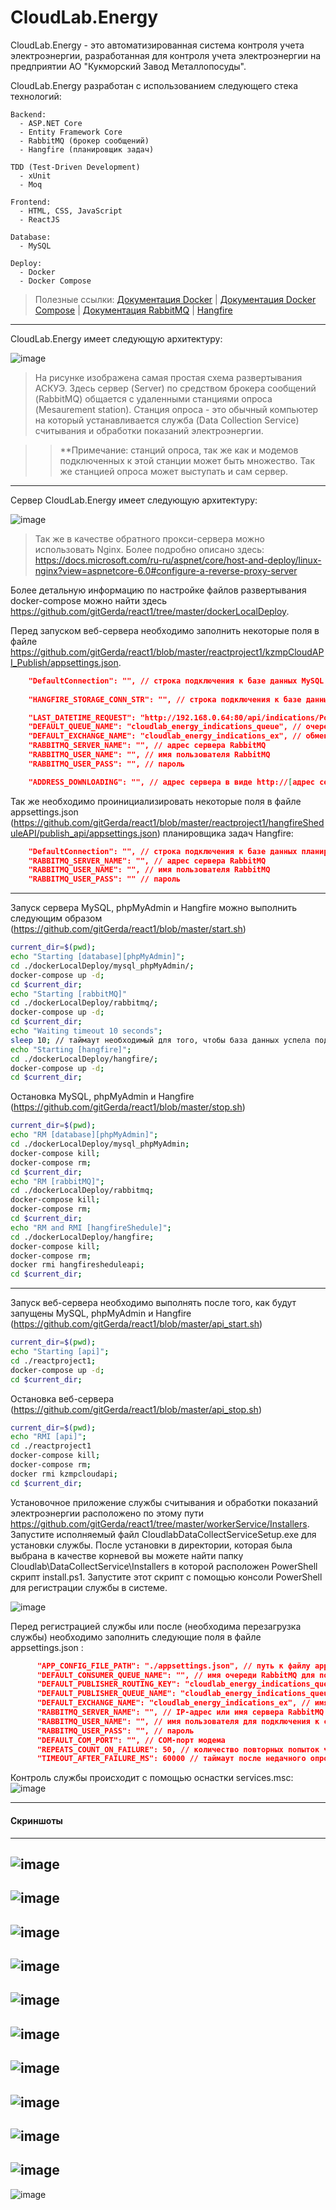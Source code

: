 # CloudLab.Energy

CloudLab.Energy - это автоматизированная система контроля учета электроэнергии, разработанная для контроля учета электроэнергии на предприятии АО "Кукморский 
Завод Металлопосуды". 

CloudLab.Energy разработан с использованием следующего стека технологий:
  
    Backend:
      - ASP.NET Core
      - Entity Framework Core
      - RabbitMQ (брокер сообщений)
      - Hangfire (планировщик задач)  
      
    TDD (Test-Driven Development)
      - xUnit
      - Moq
    
    Frontend:
      - HTML, CSS, JavaScript
      - ReactJS
    
    Database: 
      - MySQL  
    
    Deploy:
      - Docker
      - Docker Compose
  
> Полезные ссылки: [Документация Docker](https://docs.docker.com/) | [Документация Docker Compose](https://docs.docker.com/compose/) | [Документация RabbitMQ](https://www.rabbitmq.com/documentation.html) | [Hangfire](https://www.hangfire.io/)

---

CloudLab.Energy имеет следующую архитектуру:

![image](https://user-images.githubusercontent.com/42517716/188893783-0601ae9b-2723-475c-9116-26b4deb54e0a.png)

> На рисунке изображена самая простая схема развертывания АСКУЭ. Здесь сервер (Server) по средством брокера сообщений (RabbitMQ) общается с удаленными станциями 
  опроса (Mesaurement station). Станция опроса - это обычный компьютер на который устанавливается служба (Data Collection Service) считывания и обработки 
  показаний электроэнергии. 
  
  >>**Примечание: станций опроса, так же как и модемов подключенных к этой станции может быть множество. Так же станцией опроса может выступать и сам сервер.
  
---

Сервер CloudLab.Energy имеет следующую архитектуру:

![image](https://user-images.githubusercontent.com/42517716/189042108-4e19b552-0446-4d5a-b7ea-675d5be36e76.png)

> Так же в качестве обратного прокси-сервера можно использовать Nginx. Более подробно описано здесь: https://docs.microsoft.com/ru-ru/aspnet/core/host-and-deploy/linux-nginx?view=aspnetcore-6.0#configure-a-reverse-proxy-server


Более детальную информацию по настройке файлов развертывания docker-compose можно найти здесь https://github.com/gitGerda/react1/tree/master/dockerLocalDeploy.

Перед запуском веб-сервера необходимо заполнить некоторые поля в файле https://github.com/gitGerda/react1/blob/master/reactproject1/kzmpCloudAPI_Publish/appsettings.json.
```json
    "DefaultConnection": "", // строка подключения к базе данных MySQL
   
    "HANGFIRE_STORAGE_CONN_STR": "", // строка подключения к базе данных планировщика Hangfire

    "LAST_DATETIME_REQUEST": "http://192.168.0.64:80/api/indications/PowerIndications/get_last_indic_datetime?meter_address=", // строка запроса даты последнего измерения (необходимо изменить адрес сервера. Остальное трогать не надо.) 
    "DEFAULT_QUEUE_NAME": "cloudlab_energy_indications_queue", // очередь RabbitMQ
    "DEFAULT_EXCHANGE_NAME": "cloudlab_energy_indications_ex", // обменник RabbitMQ
    "RABBITMQ_SERVER_NAME": "", // адрес сервера RabbitMQ
    "RABBITMQ_USER_NAME": "", // имя пользователя RabbitMQ
    "RABBITMQ_USER_PASS": "", // пароль

    "ADDRESS_DOWNLOADING": "", // адрес сервера в виде http://[адрес сервера]
```
    
Так же необходимо проинициализировать некоторые поля в файле appsettings.json (https://github.com/gitGerda/react1/blob/master/reactproject1/hangfireSheduleAPI/publish_api/appsettings.json) планировщика задач Hangfire:

```json
    "DefaultConnection": "", // строка подключения к базе данных планировщика Hangfire
    "RABBITMQ_SERVER_NAME": "", // адрес сервера RabbitMQ
    "RABBITMQ_USER_NAME": "", // имя пользователя RabbitMQ
    "RABBITMQ_USER_PASS": "" // пароль
```
---
Запуск сервера MySQL, phpMyAdmin и Hangfire можно выполнить следующим образом (https://github.com/gitGerda/react1/blob/master/start.sh)

```sh
current_dir=$(pwd);
echo "Starting [database][phpMyAdmin]";
cd ./dockerLocalDeploy/mysql_phpMyAdmin/;
docker-compose up -d;
cd $current_dir;
echo "Starting [rabbitMQ]"
cd ./dockerLocalDeploy/rabbitmq/;
docker-compose up -d;
cd $current_dir;
echo "Waiting timeout 10 seconds";
sleep 10; // таймаут необходимый для того, чтобы база данных успела подняться до того, как начнёт подниматься планировщик Hagfire
echo "Starting [hangfire]";
cd ./dockerLocalDeploy/hangfire/;
docker-compose up -d;
cd $current_dir;
```

Остановка MySQL, phpMyAdmin и Hangfire (https://github.com/gitGerda/react1/blob/master/stop.sh)

```sh
current_dir=$(pwd);
echo "RM [database][phpMyAdmin]";
cd ./dockerLocalDeploy/mysql_phpMyAdmin;
docker-compose kill;
docker-compose rm;
cd $current_dir;
echo "RM [rabbitMQ]";
cd ./dockerLocalDeploy/rabbitmq;
docker-compose kill;
docker-compose rm;
cd $current_dir;
echo "RM and RMI [hangfireShedule]";
cd ./dockerLocalDeploy/hangfire;
docker-compose kill;
docker-compose rm;
docker rmi hangfiresheduleapi;
cd $current_dir;
```
---

Запуск веб-сервера необходимо выполнять после того, как будут запущены MySQL, phpMyAdmin и Hangfire (https://github.com/gitGerda/react1/blob/master/api_start.sh)
```sh
current_dir=$(pwd);
echo "Starting [api]";
cd ./reactproject1;
docker-compose up -d;
cd $current_dir;
```
Остановка веб-сервера (https://github.com/gitGerda/react1/blob/master/api_stop.sh)

```sh
current_dir=$(pwd);
echo "RMI [api]";
cd ./reactproject1
docker-compose kill;
docker-compose rm;
docker rmi kzmpcloudapi;
cd $current_dir;
```

Установочное приложение службы считывания и обработки показаний электроэнергии расположено по этому пути https://github.com/gitGerda/react1/tree/master/workerService/Installers. Запустите исполняемый файл CloudlabDataCollectServiceSetup.exe для установки службы. После установки в директории, которая была выбрана в качестве корневой вы можете найти папку Cloudlab\DataCollectService\Installers в которой расположен PowerShell скрипт install.ps1. Запустите этот скрипт с помощью консоли PowerShell для регистрации службы в системе. 

![image](https://user-images.githubusercontent.com/42517716/189044440-03c69395-5ada-45be-aa22-b01cdb8fb089.png)

Перед регистрацией службы или после (необходима перезагрузка службы) необходимо заполнить следующие поля в файле appsettings.json :

```json
      "APP_CONFIG_FILE_PATH": "./appsettings.json", // путь к файлу appsettings.json 
      "DEFAULT_CONSUMER_QUEUE_NAME": "", // имя очереди RabbitMQ для получения сообщений от сервера
      "DEFAULT_PUBLISHER_ROUTING_KEY": "cloudlab_energy_indications_queue", // routing key для публикации сообщений
      "DEFAULT_PUBLISHER_QUEUE_NAME": "cloudlab_energy_indications_queue", // очередь RabbitMQ из которой сервер будет получать сообщения от службы
      "DEFAULT_EXCHANGE_NAME": "cloudlab_energy_indications_ex", // имя обменника RabbitMQ для отправки сообщений на сервер
      "RABBITMQ_SERVER_NAME": "", // IP-адрес или имя сервера RabbitMQ
      "RABBITMQ_USER_NAME": "", // имя пользователя для подключения к серверу RabbitMQ
      "RABBITMQ_USER_PASS": "", // пароль 
      "DEFAULT_COM_PORT": "", // COM-порт модема
      "REPEATS_COUNT_ON_FAILURE": 50, // количество повторных попыток чтения показаний с счётчиков при неудачных опросах
      "TIMEOUT_AFTER_FAILURE_MS": 60000 // таймаут после недачного опроса
```

Контроль службы происходит с помощью оснастки services.msc: 
![image](https://user-images.githubusercontent.com/42517716/189054289-a55fb445-6ce0-4d71-a8f0-ef9791c72ba3.png)

---
#### Cкриншоты
---
![image](https://user-images.githubusercontent.com/42517716/189059423-c41e9f2d-e3c3-4bd9-ab54-8e9d16322ecf.png)
---
![image](https://user-images.githubusercontent.com/42517716/189059781-df3b9a43-e3d0-4f28-8eb7-1d6bde47f147.png)
---
![image](https://user-images.githubusercontent.com/42517716/189059854-39f6269e-fec4-4bc0-8e6d-996e6ced80e6.png)
---
![image](https://user-images.githubusercontent.com/42517716/189059934-0a93154e-dcf9-468d-a86d-bc2629efe64f.png)
---
![image](https://user-images.githubusercontent.com/42517716/189060078-80989f23-d96f-4750-b474-bd018b10a058.png)
---
![image](https://user-images.githubusercontent.com/42517716/189060141-ce8fff27-ed84-4739-8aff-6809362c4fe9.png)
---
![image](https://user-images.githubusercontent.com/42517716/189060262-929f570d-c200-4af0-8911-b038bfcb0bc7.png)
---
![image](https://user-images.githubusercontent.com/42517716/189060374-6246a98d-be37-447a-9ffc-b0b5f3ed6d26.png)
---
![image](https://user-images.githubusercontent.com/42517716/189060445-7d678553-38b0-4216-80c0-44f6eaa5b1f0.png)
---
![image](https://user-images.githubusercontent.com/42517716/189060512-d750dd19-758c-473a-8344-b406034b8806.png)
---
![image](https://user-images.githubusercontent.com/42517716/189060603-329ae7de-6c75-493c-bb7b-badd619e7e31.png)

